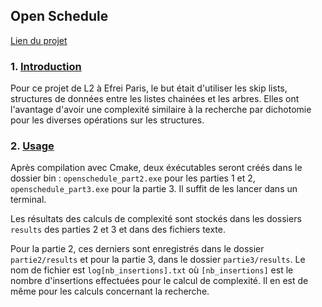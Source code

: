 ## Open Schedule

[Lien du projet](https://github.com/Funeoz/OpenSchedule)

### 1. [Introduction](#introduction)

Pour ce projet de L2 à Efrei Paris, le but était d'utiliser les skip lists, structures de données entre les listes chainées et les arbres.
Elles ont l'avantage d'avoir une complexité similaire à la recherche par dichotomie pour les diverses opérations sur les structures.

### 2. [Usage](#usage)

Après compilation avec Cmake, deux éxécutables seront créés dans le dossier bin : `openschedule_part2.exe` pour les parties 1 et 2, `openschedule_part3.exe` pour la partie 3. Il suffit de les lancer dans un terminal.

Les résultats des calculs de complexité sont stockés dans les dossiers `results` des parties 2 et 3 et dans des fichiers texte. 

Pour la partie 2, ces derniers sont enregistrés dans le dossier `partie2/results` et pour la partie 3, dans le dossier `partie3/results`. Le nom de fichier est `log[nb_insertions].txt` où `[nb_insertions]` est le nombre d'insertions effectuées pour le calcul de complexité. Il en est de même pour les calculs concernant la recherche.

